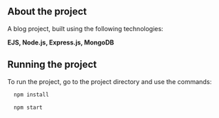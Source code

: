 ## About the project
A blog project, built using the following technologies:

**EJS, Node.js, Express.js, MongoDB**

## Running the project

To run the project, go to the project directory and use the commands:

```bash
  npm install
```
```bash
  npm start
```
